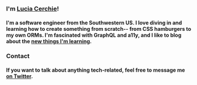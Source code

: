

<!--
**Cerchie/Cerchie** is a ✨ _special_ ✨ repository because its `README.md` (this file) appears on your GitHub profile.-->

### I'm [Lucia Cerchie](https://luciacerchie.dev/)!
#### I'm a software engineer from the Southwestern US. I love diving in and learning how to create something from scratch-- from CSS hamburgers to my own ORMs. I'm fascinated with GraphQL and a11y, and I like to blog about the [new things I'm learning](https://dev.to/cerchie).

### Contact
#### If you want to talk about anything tech-related, feel free to message me [on Twitter](https://twitter.com/CerchieLucia).
